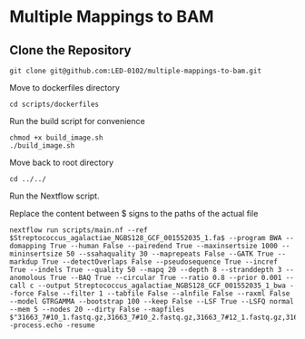 # Multiple Mappings to BAM

## Clone the Repository

```
git clone git@github.com:LED-0102/multiple-mappings-to-bam.git
```

Move to dockerfiles directory

```
cd scripts/dockerfiles
```

Run the build script for convenience

```
chmod +x build_image.sh
./build_image.sh
```

Move back to root directory

```
cd ../../
```
Run the Nextflow script.

Replace the content between $ signs to the paths of the actual file
```
nextflow run scripts/main.nf --ref $Streptococcus_agalactiae_NGBS128_GCF_001552035_1.fa$ --program BWA --domapping True --human False --pairedend True --maxinsertsize 1000 --mininsertsize 50 --ssahaquality 30 --maprepeats False --GATK True --markdup True --detectOverlaps False --pseudosequence True --incref True --indels True --quality 50 --mapq 20 --depth 8 --stranddepth 3 --anomolous True --BAQ True --circular True --ratio 0.8 --prior 0.001 --call c --output Streptococcus_agalactiae_NGBS128_GCF_001552035_1_bwa --force False --filter 1 --tabfile False --alnfile False --raxml False --model GTRGAMMA --bootstrap 100 --keep False --LSF True --LSFQ normal --mem 5 --nodes 20 --dirty False --mapfiles $"31663_7#10_1.fastq.gz,31663_7#10_2.fastq.gz,31663_7#12_1.fastq.gz,31663_7#12_2.fastq.gz"$ -process.echo -resume
```

